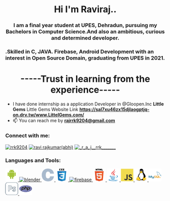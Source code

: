 <h1 align="center">Hi I'm Raviraj..</h1>
<h3 align="center">I am a final year student at UPES, Dehradun, pursuing my Bachelors in Computer Science.And also an ambitious, curious and determined developer.</h3>
<h3 align="left">.Skilled in C, JAVA. Firebase, Android Development with an interest in Open Source Domain, graduating from UPES in 2021. </h3>
 <h1 align="center">-----Trust in learning from the experience-----</h1>

- I have done internship as a application Developer in @Gloopen.Inc  **Little Gems**
   Little Gems Website Link  **https://sal7xu46zx15djlaogptjq-on.drv.tw/www.LittelGems.com/**
- 📫 You can reach me by  **rajrrk9204@gmail.com**

<h3 align="left">Connect with me:</h3>
<p align="left">
<a href="https://linkedin.com/in/rrk9204" target="blank"><img align="center" src="https://cdn.jsdelivr.net/npm/simple-icons@3.0.1/icons/linkedin.svg" alt="rrk9204" height="30" width="40" /></a>
<a href="https://fb.com/ravi rajkumar(abhi)" target="blank"><img align="center" src="https://cdn.jsdelivr.net/npm/simple-icons@3.0.1/icons/facebook.svg" alt="ravi rajkumar(abhi)" height="30" width="40" /></a>
<a href="https://instagram.com/_r_a_j__rrk_______" target="blank"><img align="center" src="https://cdn.jsdelivr.net/npm/simple-icons@3.0.1/icons/instagram.svg" alt="_r_a_j__rrk_______" height="30" width="40" /></a>
</p>

<h3 align="left">Languages and Tools:</h3>
<p align="left"> <a href="https://developer.android.com" target="_blank"> <img src="https://raw.githubusercontent.com/devicons/devicon/master/icons/android/android-original-wordmark.svg" alt="android" width="40" height="40"/> </a> <a href="https://www.blender.org/" target="_blank"> <img src="https://download.blender.org/branding/community/blender_community_badge_white.svg" alt="blender" width="40" height="40"/> </a> <a href="https://www.cprogramming.com/" target="_blank"> <img src="https://raw.githubusercontent.com/devicons/devicon/master/icons/c/c-original.svg" alt="c" width="40" height="40"/> </a> <a href="https://www.w3schools.com/css/" target="_blank"> <img src="https://raw.githubusercontent.com/devicons/devicon/master/icons/css3/css3-original-wordmark.svg" alt="css3" width="40" height="40"/> </a> <a href="https://firebase.google.com/" target="_blank"> <img src="https://www.vectorlogo.zone/logos/firebase/firebase-icon.svg" alt="firebase" width="40" height="40"/> </a> <a href="https://www.w3.org/html/" target="_blank"> <img src="https://raw.githubusercontent.com/devicons/devicon/master/icons/html5/html5-original-wordmark.svg" alt="html5" width="40" height="40"/> </a> <a href="https://www.java.com" target="_blank"> <img src="https://raw.githubusercontent.com/devicons/devicon/master/icons/java/java-original.svg" alt="java" width="40" height="40"/> </a> <a href="https://developer.mozilla.org/en-US/docs/Web/JavaScript" target="_blank"> <img src="https://raw.githubusercontent.com/devicons/devicon/master/icons/javascript/javascript-original.svg" alt="javascript" width="40" height="40"/> </a> <a href="https://www.linux.org/" target="_blank"> <img src="https://raw.githubusercontent.com/devicons/devicon/master/icons/linux/linux-original.svg" alt="linux" width="40" height="40"/> </a> <a href="https://www.mysql.com/" target="_blank"> <img src="https://raw.githubusercontent.com/devicons/devicon/master/icons/mysql/mysql-original-wordmark.svg" alt="mysql" width="40" height="40"/> </a> <a href="https://www.photoshop.com/en" target="_blank"> <img src="https://raw.githubusercontent.com/devicons/devicon/master/icons/photoshop/photoshop-line.svg" alt="photoshop" width="40" height="40"/> </a> <a href="https://www.php.net" target="_blank"> <img src="https://raw.githubusercontent.com/devicons/devicon/master/icons/php/php-original.svg" alt="php" width="40" height="40"/> </a> </p>
